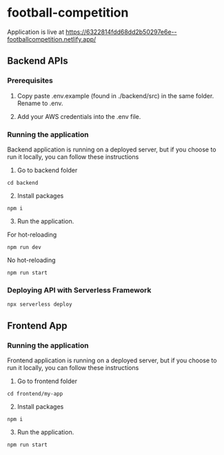 # football-competition

Application is live at https://6322814fdd68dd2b50297e6e--footballcompetition.netlify.app/

## Backend APIs

### Prerequisites

1. Copy paste .env.example (found in ./backend/src) in the same folder. Rename to .env.

2. Add your AWS credentials into the .env file.

### Running the application

Backend application is running on a deployed server, but if you choose to run it locally, you can follow these instructions

1. Go to backend folder

```
cd backend
```

2. Install packages

```
npm i
```

3. Run the application.

For hot-reloading

```
npm run dev
```

No hot-reloading

```
npm run start
```

### Deploying API with Serverless Framework

```
npx serverless deploy
```

## Frontend App

### Running the application

Frontend application is running on a deployed server, but if you choose to run it locally, you can follow these instructions

1. Go to frontend folder

```
cd frontend/my-app
```

2. Install packages

```
npm i
```

3. Run the application.

```
npm run start
```

